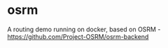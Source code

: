 # osrm
A routing demo running on docker, based on OSRM - https://github.com/Project-OSRM/osrm-backend
